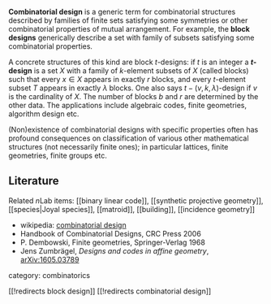 __Combinatorial design__ is a generic term for combinatorial structures described by families of finite sets satisfying some symmetries or other combinatorial properties of mutual arrangement. For example, the __block designs__ generically describe a set with family of subsets satisfying some combinatorial properties. 

A concrete structures of this kind are block $t$-designs: if $t$ is an integer 
a __$t$-design__ is a set $X$ with a family of $k$-element subsets of $X$ (called blocks) such that every $x\in X$ appears in exactly $r$ blocks, and every $t$-element subset $T$ appears in exactly $\lambda$ blocks. One also says $t-(v,k,\lambda)$-design if $v$ is the cardinality of $X$. The number of blocks $b$ and $r$ are determined by the other data. The applications include algebraic codes, finite geometries, algorithm design etc. 

(Non)existence of combinatorial designs with specific properties often has profound consequences on classification of various other mathematical structures (not necessarily finite ones); in particular lattices, finite geometries, finite groups etc. 

## Literature

Related $n$Lab items: [[binary linear code]], [[synthetic projective geometry]], [[species|Joyal species]], [[matroid]], [[building]], [[incidence geometry]]

* wikipedia: [combinatorial design](https://en.wikipedia.org/wiki/Combinatorial_design)
* Handbook of Combinatorial Designs, CRC Press 2006
* P. Dembowski, Finite geometries, Springer-Verlag 1968
* Jens Zumbrägel, _Designs and codes in affine geometry_, [arXiv:1605.03789](http://arxiv.org/abs/1605.03789)
    
category: combinatorics

[[!redirects block design]]
[[!redirects combinatorial design]]